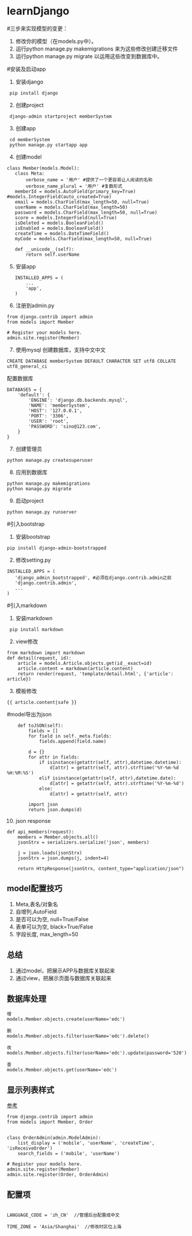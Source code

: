 # learnDjango

#三步来实现模型的变更：

1. 修改你的模型（在models.py中）。
2. 运行python manage.py makemigrations 来为这些修改创建迁移文件
3. 运行python manage.py migrate 以运用这些改变到数据库中。


#安装及启动app
1. 安装django
```
 pip install django
```
2. 创建project
```
 django-admin startproject memberSystem
```
3. 创建app
```
 cd memberSystem
 python manage.py startapp app
```
4. 创建model
 ```
class Member(models.Model):
    class Meta:
        verbose_name = '用户' #提供了一个更容易让人阅读的名称
        verbose_name_plural = '用户' #复数形式
    memberId = models.AutoField(primary_key=True) #models.IntegerField(auto_created=True)
    email = models.CharField(max_length=50, null=True)
    userName = models.CharField(max_length=50)
    password = models.CharField(max_length=50, null=True)
    score = models.IntegerField(null=True)
    isDeleted = models.BooleanField()
    isEnabled = models.BooleanField()
    createTime = models.DateTimeField()
    myCode = models.CharField(max_length=50, null=True)

    def __unicode__(self):
        return self.userName
 ```
5. 安装app
```
   INSTALLED_APPS = (
       ...
       'app',
   )
```
6. 注册到admin.py
```
from django.contrib import admin
from models import Member

# Register your models here.
admin.site.register(Member)

```

7. 使用mysql
创建数据库，支持中文中文
```
CREATE DATABASE memberSystem DEFAULT CHARACTER SET utf8 COLLATE utf8_general_ci
```
配置数据库
```
DATABASES = {
    'default': {
        'ENGINE': 'django.db.backends.mysql',
        'NAME': 'memberSystem',
        'HOST': '127.0.0.1',
        'PORT': '3306',
        'USER': 'root',
        'PASSWORD': 'sino@123.com',
    }
}
```
7. 创建管理员
```
python manage.py createsuperuser
```

8. 应用到数据库
```
python manage.py makemigrations
python manage.py migrate
```

9. 启动project
```
python manage.py runserver
```

#引入bootstrap
1. 安装bootstrap
```
pip install django-admin-bootstrapped
```

2. 修改setting.py
 ```
INSTALLED_APPS = (
    'django_admin_bootstrapped', #必须在django.contrib.admin之前
    'django.contrib.admin',
    ...
)
 ```

#引入markdown
1. 安装markdown
```
 pip install markdown
```

2. view修改
```
from markdown import markdown
def detail(request, id):
    article = models.Article.objects.get(id__exact=id)
    article.content = markdown(article.content)
    return render(request, 'template/detail.html', {'article': article})
```
3. 模板修改
```
{{ article.content|safe }}
```

#model导出为json
```
    def toJSON(self):
        fields = []
        for field in self._meta.fields:
            fields.append(field.name)

        d = {}
        for attr in fields:
            if isinstance(getattr(self, attr),datetime.datetime):
                d[attr] = getattr(self, attr).strftime('%Y-%m-%d %H:%M:%S')
            elif isinstance(getattr(self, attr),datetime.date):
                d[attr] = getattr(self, attr).strftime('%Y-%m-%d')
            else:
                d[attr] = getattr(self, attr)

        import json
        return json.dumps(d)

```

10. json response
```
def api_members(request):
    members = Member.objects.all()
    jsonStrx = serializers.serialize('json', members)

    j = json.loads(jsonStrx)
    jsonStrx = json.dumps(j, indent=4)

    return HttpResponse(jsonStrx, content_type="application/json")

```

model配置技巧
---------
1. Meta,表名/对象名
2. 自增列,AutoField
3. 是否可以为空, null=True/False
4. 表单可以为空, black=True/False
5. 字段长度, max_length=50


总结
---------
1. 通过model，把展示APP与数据库关联起来
2. 通过view，把展示页面与数据库关联起来


数据库处理
---------
```
增
models.Member.objects.create(userName='edc')

删
models.Member.objects.filter(userName='edc').delete()

改
models.Member.objects.filter(userName='edc').update(password='520')

查
models.Member.objects.get(userName='edc')
```




显示列表样式
---------
[参考](http://blog.csdn.net/wendysun0504/article/details/43758973)
```
from django.contrib import admin
from models import Member, Order


class OrderAdmin(admin.ModelAdmin):
    list_display = ('mobile', 'userName', 'createTime', 'isReceiveOrder')
    search_fields = ('mobile', 'userName')

# Register your models here.
admin.site.register(Member)
admin.site.register(Order, OrderAdmin)

```

配置项
---------
```

LANGUAGE_CODE = 'zh_CN'  //管理后台配置成中文

TIME_ZONE = 'Asia/Shanghai'  //修改时区位上海

```
